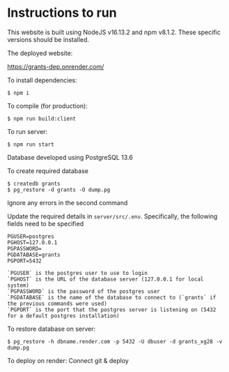 # Instructions to run

This website is built using NodeJS v16.13.2 and npm v8.1.2. These specific versions should be installed.

The deployed website:

https://grants-dep.onrender.com/


To install dependencies:
```
$ npm i
```

To compile (for production):
```
$ npm run build:client
```

To run server:
```
$ npm run start
```

Database developed using PostgreSQL 13.6

To create required database
```
$ createdb grants
$ pg_restore -d grants -O dump.pg
```
Ignore any errors in the second command

Update the required details in `server/src/.env`. Specifically, the following fields need to be specified
```
PGUSER=postgres
PGHOST=127.0.0.1
PGPASSWORD=
PGDATABASE=grants
PGPORT=5432

`PGUSER` is the postgres user to use to login
`PGHOST` is the URL of the database server (127.0.0.1 for local system)
`PGPASSWORD` is the password of the postgres user
`PGDATABASE` is the name of the database to connect to (`grants` if the previous commands were used)
`PGPORT` is the port that the postgres server is listening on (5432 for a default postgres installation)
```

To restore database on server:
```
$ pg_restore -h dbname.render.com -p 5432 -U dbuser -d grants_xg28 -v dump.pg
```

To deploy on render: Connect git & deploy
